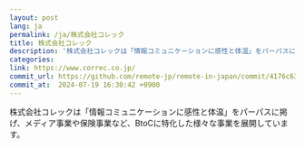 ```yaml
---
layout: post
lang: ja
permalink: /ja/株式会社コレック
title: 株式会社コレック
description: '株式会社コレックは「情報コミュニケーションに感性と体温」をパーパスに掲げ、メディア事業や保険事業など、BtoCに特化した様々な事業を展開しています。'
categories: 
link: https://www.correc.co.jp/
commit_url: https://github.com/remote-jp/remote-in-japan/commit/4176c63b7d99d82cd596a66bd8852a6a10106401
commit_at:  2024-07-19 16:30:42 +0900
---
```


<p>株式会社コレックは「情報コミュニケーションに感性と体温」をパーパスに掲げ、メディア事業や保険事業など、BtoCに特化した様々な事業を展開しています。</p>
